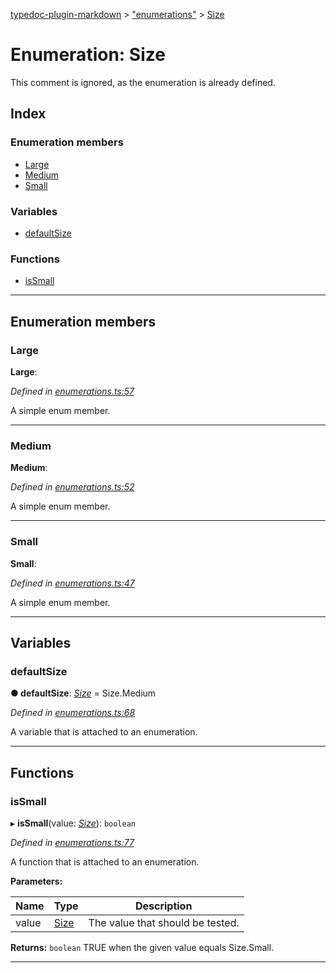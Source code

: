 [typedoc-plugin-markdown](../README.md) > ["enumerations"](../modules/_enumerations_.md) > [Size](../enums/_enumerations_.size.md)

# Enumeration: Size

This comment is ignored, as the enumeration is already defined.

## Index

### Enumeration members

* [Large](_enumerations_.size.md#large)
* [Medium](_enumerations_.size.md#medium)
* [Small](_enumerations_.size.md#small)

### Variables

* [defaultSize](_enumerations_.size.md#defaultsize)

### Functions

* [isSmall](_enumerations_.size.md#issmall)

---

## Enumeration members

<a id="large"></a>

###  Large

**Large**: 

*Defined in [enumerations.ts:57](https://github.com/tgreyuk/typedoc-plugin-markdown/blob/master/test/src/enumerations.ts#L57)*

A simple enum member.

___
<a id="medium"></a>

###  Medium

**Medium**: 

*Defined in [enumerations.ts:52](https://github.com/tgreyuk/typedoc-plugin-markdown/blob/master/test/src/enumerations.ts#L52)*

A simple enum member.

___
<a id="small"></a>

###  Small

**Small**: 

*Defined in [enumerations.ts:47](https://github.com/tgreyuk/typedoc-plugin-markdown/blob/master/test/src/enumerations.ts#L47)*

A simple enum member.

___

## Variables

<a id="defaultsize"></a>

###  defaultSize

**● defaultSize**: *[Size](_enumerations_.size.md)* =  Size.Medium

*Defined in [enumerations.ts:68](https://github.com/tgreyuk/typedoc-plugin-markdown/blob/master/test/src/enumerations.ts#L68)*

A variable that is attached to an enumeration.

___

## Functions

<a id="issmall"></a>

###  isSmall

▸ **isSmall**(value: *[Size](_enumerations_.size.md)*): `boolean`

*Defined in [enumerations.ts:77](https://github.com/tgreyuk/typedoc-plugin-markdown/blob/master/test/src/enumerations.ts#L77)*

A function that is attached to an enumeration.

**Parameters:**

| Name | Type | Description |
| ------ | ------ | ------ |
| value | [Size](_enumerations_.size.md) |  The value that should be tested. |

**Returns:** `boolean`
TRUE when the given value equals Size.Small.

___

